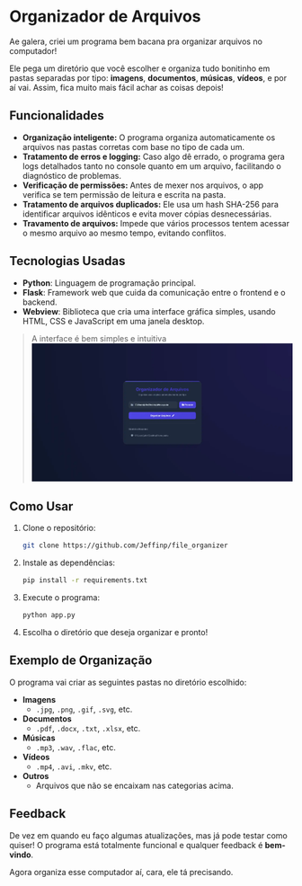 # Organizador de Arquivos

Ae galera, criei um programa bem bacana pra organizar arquivos no computador! 

Ele pega um diretório que você escolher e organiza tudo bonitinho em pastas separadas por tipo: **imagens**, **documentos**, **músicas**, **vídeos**, e por aí vai. Assim, fica muito mais fácil achar as coisas depois! 

## Funcionalidades

- **Organização inteligente:** O programa organiza automaticamente os arquivos nas pastas corretas com base no tipo de cada um.
- **Tratamento de erros e logging:** Caso algo dê errado, o programa gera logs detalhados tanto no console quanto em um arquivo, facilitando o diagnóstico de problemas.
- **Verificação de permissões:** Antes de mexer nos arquivos, o app verifica se tem permissão de leitura e escrita na pasta.
- **Tratamento de arquivos duplicados:** Ele usa um hash SHA-256 para identificar arquivos idênticos e evita mover cópias desnecessárias. 
- **Travamento de arquivos:** Impede que vários processos tentem acessar o mesmo arquivo ao mesmo tempo, evitando conflitos.

## Tecnologias Usadas

- **Python**: Linguagem de programação principal.
- **Flask**: Framework web que cuida da comunicação entre o frontend e o backend.
- **Webview**: Biblioteca que cria uma interface gráfica simples, usando HTML, CSS e JavaScript em uma janela desktop.

> A interface é bem simples e intuitiva
![Print da Interface](https://github.com/Jeffinp/file_organizer/blob/main/image/Screenshot_1051.webp)

## Como Usar

1. Clone o repositório:
    ```bash
    git clone https://github.com/Jeffinp/file_organizer
    ```

2. Instale as dependências:
    ```bash
    pip install -r requirements.txt
    ```

3. Execute o programa:
    ```bash
    python app.py
    ```

4. Escolha o diretório que deseja organizar e pronto!

## Exemplo de Organização

O programa vai criar as seguintes pastas no diretório escolhido:

- **Imagens**
    - `.jpg`, `.png`, `.gif`, `.svg`, etc.
- **Documentos**
    - `.pdf`, `.docx`, `.txt`, `.xlsx`, etc.
- **Músicas**
    - `.mp3`, `.wav`, `.flac`, etc.
- **Vídeos**
    - `.mp4`, `.avi`, `.mkv`, etc.
- **Outros**
    - Arquivos que não se encaixam nas categorias acima.

## Feedback

De vez em quando eu faço algumas atualizações, mas já pode testar como quiser! O programa está totalmente funcional e qualquer feedback é **bem-vindo**. 

Agora organiza esse computador aí, cara, ele tá precisando.
